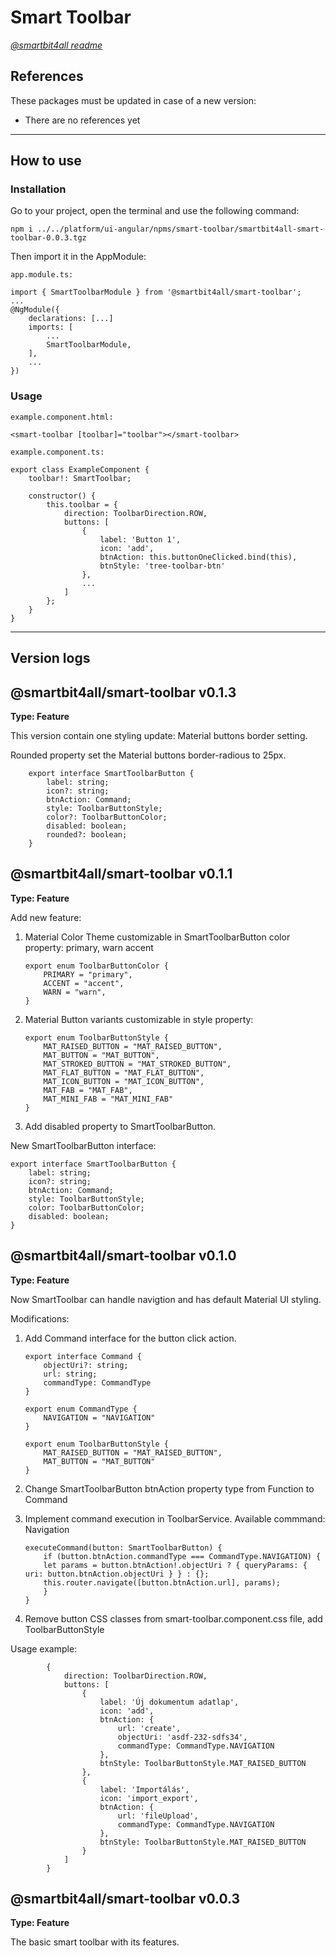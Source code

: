 # Smart Toolbar

[_@smartbit4all readme_](../../README.md)

## References

These packages must be updated in case of a new version:

-   There are no references yet

---

## How to use

### Installation

Go to your project, open the terminal and use the following command:

    npm i ../../platform/ui-angular/npms/smart-toolbar/smartbit4all-smart-toolbar-0.0.3.tgz

Then import it in the AppModule:

`app.module.ts:`

    import { SmartToolbarModule } from '@smartbit4all/smart-toolbar';
    ...
    @NgModule({
        declarations: [...]
        imports: [
            ...
            SmartToolbarModule,
        ],
        ...
    })

### Usage

`example.component.html:`

    <smart-toolbar [toolbar]="toolbar"></smart-toolbar>

`example.component.ts:`

    export class ExampleComponent {
        toolbar!: SmartToolbar;

        constructor() {
            this.toolbar = {
                direction: ToolbarDirection.ROW,
                buttons: [
                    {
                        label: 'Button 1',
                        icon: 'add',
                        btnAction: this.buttonOneClicked.bind(this),
                        btnStyle: 'tree-toolbar-btn'
                    },
                    ...
                ]
            };
        }
    }

---

## Version logs

## @smartbit4all/smart-toolbar v0.1.3

**Type: Feature**

This version contain one styling update: Material buttons border setting.

Rounded property set the Material buttons border-radious to 25px.

        export interface SmartToolbarButton {
            label: string;
            icon?: string;
            btnAction: Command;
            style: ToolbarButtonStyle;
            color?: ToolbarButtonColor;
            disabled: boolean;
            rounded?: boolean;
        }

## @smartbit4all/smart-toolbar v0.1.1

**Type: Feature**

Add new feature:

1.  Material Color Theme customizable in SmartToolbarButton color property:
    primary, warn accent

        export enum ToolbarButtonColor {
            PRIMARY = "primary",
            ACCENT = "accent",
            WARN = "warn",
        }

2.  Material Button variants customizable in style property:

        export enum ToolbarButtonStyle {
            MAT_RAISED_BUTTON = "MAT_RAISED_BUTTON",
            MAT_BUTTON = "MAT_BUTTON",
            MAT_STROKED_BUTTON = "MAT_STROKED_BUTTON",
            MAT_FLAT_BUTTON = "MAT_FLAT_BUTTON",
            MAT_ICON_BUTTON = "MAT_ICON_BUTTON",
            MAT_FAB = "MAT_FAB",
            MAT_MINI_FAB = "MAT_MINI_FAB"
        }

3.  Add disabled property to SmartToolbarButton.

New SmartToolbarButton interface:

    export interface SmartToolbarButton {
        label: string;
        icon?: string;
        btnAction: Command;
        style: ToolbarButtonStyle;
        color: ToolbarButtonColor;
        disabled: boolean;
    }

## @smartbit4all/smart-toolbar v0.1.0

**Type: Feature**

Now SmartToolbar can handle navigtion and has default Material UI styling.

Modifications:

1.  Add Command interface for the button click action.

        export interface Command {
            objectUri?: string;
            url: string;
            commandType: CommandType
        }

        export enum CommandType {
            NAVIGATION = "NAVIGATION"
        }

        export enum ToolbarButtonStyle {
            MAT_RAISED_BUTTON = "MAT_RAISED_BUTTON",
            MAT_BUTTON = "MAT_BUTTON"
        }

2.  Change SmartToolbarButton btnAction property type from Function to Command
3.  Implement command execution in ToolbarService. Available commmand: Navigation

        executeCommand(button: SmartToolbarButton) {
            if (button.btnAction.commandType === CommandType.NAVIGATION) {
            let params = button.btnAction!.objectUri ? { queryParams: { uri: button.btnAction.objectUri } } : {};
            this.router.navigate([button.btnAction.url], params);
            }
        }

4.  Remove button CSS classes from smart-toolbar.component.css file, add ToolbarButtonStyle

Usage example:

            {
                direction: ToolbarDirection.ROW,
                buttons: [
                    {
                        label: 'Új dokumentum adatlap',
                        icon: 'add',
                        btnAction: {
                            url: 'create',
                            objectUri: 'asdf-232-sdfs34',
                            commandType: CommandType.NAVIGATION
                        },
                        btnStyle: ToolbarButtonStyle.MAT_RAISED_BUTTON
                    },
                    {
                        label: 'Importálás',
                        icon: 'import_export',
                        btnAction: {
                            url: 'fileUpload',
                            commandType: CommandType.NAVIGATION
                        },
                        btnStyle: ToolbarButtonStyle.MAT_RAISED_BUTTON
                    }
                ]
            }

## @smartbit4all/smart-toolbar v0.0.3

**Type: Feature**

The basic smart toolbar with its features.
